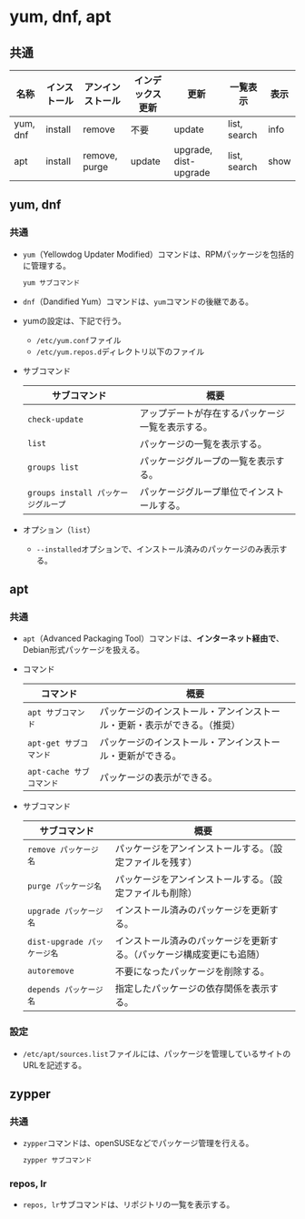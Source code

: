 # yum, dnf, apt

## 共通

| 名称     | インストール | アンインストール | インデックス更新 | 更新                  | 一覧表示     | 表示 |
| -------- | ------------ | ---------------- | ---------------- | --------------------- | ------------ | ---- |
| yum, dnf | install      | remove           | 不要             | update                | list, search | info |
| apt      | install      | remove, purge    | update           | upgrade, dist-upgrade | list, search | show |

## yum, dnf

### 共通

- `yum`（Yellowdog Updater Modified）コマンドは、RPMパッケージを包括的に管理する。

  ```bash
  yum サブコマンド
  ```

- `dnf`（Dandified Yum）コマンドは、`yum`コマンドの後継である。

- yumの設定は、下記で行う。
  - `/etc/yum.conf`ファイル
  - `/etc/yum.repos.d`ディレクトリ以下のファイル

- サブコマンド

  | サブコマンド                        | 概要                                             |
  | ----------------------------------- | ------------------------------------------------ |
  | `check-update`                      | アップデートが存在するパッケージ一覧を表示する。 |
  | `list`                              | パッケージの一覧を表示する。                     |
  | `groups list`                       | パッケージグループの一覧を表示する。             |
  | `groups install パッケージグループ` | パッケージグループ単位でインストールする。       |

- オプション（`list`）
  - `--installed`オプションで、インストール済みのパッケージのみ表示する。

## apt

### 共通

- `apt`（Advanced Packaging Tool）コマンドは、**インターネット経由で**、Debian形式パッケージを扱える。

- コマンド
  
  | コマンド                 | 概要                                                         |
  | ------------------------ | ------------------------------------------------------------ |
  | `apt サブコマンド`       | パッケージのインストール・アンインストール・更新・表示ができる。（推奨） |
  | `apt-get サブコマンド`   | パッケージのインストール・アンインストール・更新ができる。   |
  | `apt-cache サブコマンド` | パッケージの表示ができる。                                   |
  
- サブコマンド

  | サブコマンド                | 概要                                                         |
  | --------------------------- | ------------------------------------------------------------ |
  | `remove パッケージ名`       | パッケージをアンインストールする。（設定ファイルを残す）     |
  | `purge パッケージ名`        | パッケージをアンインストールする。（設定ファイルも削除）     |
  | `upgrade パッケージ名`      | インストール済みのパッケージを更新する。                     |
  | `dist-upgrade パッケージ名` | インストール済みのパッケージを更新する。（パッケージ構成変更にも追随） |
  | `autoremove`                | 不要になったパッケージを削除する。                           |
  | `depends パッケージ名`      | 指定したパッケージの依存関係を表示する。                     |

### 設定

- `/etc/apt/sources.list`ファイルには、パッケージを管理しているサイトのURLを記述する。

## zypper

### 共通

- `zypper`コマンドは、openSUSEなどでパッケージ管理を行える。

  ```bash
  zypper サブコマンド
  ```

### repos, lr

- `repos, lr`サブコマンドは、リポジトリの一覧を表示する。
